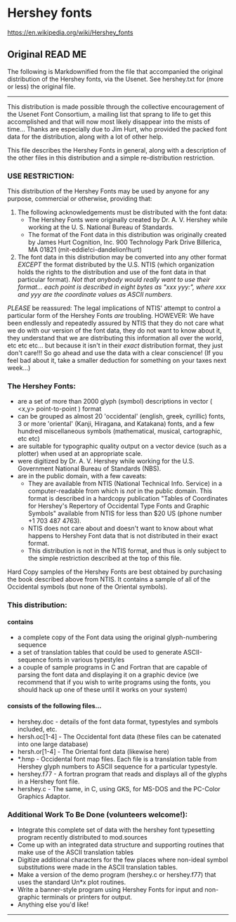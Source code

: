 # Hershey fonts

https://en.wikipedia.org/wiki/Hershey_fonts

## Original READ ME

The following is Markdownified from the file that accompanied the
original distribution of the Hershey fonts, via the Usenet. See
hershey.txt for (more or less) the original file.

____

This distribution is made possible through the collective encouragement
of the Usenet Font Consortium, a mailing list that sprang to life to get
this accomplished and that will now most likely disappear into the mists
of time... Thanks are especially due to Jim Hurt, who provided the packed
font data for the distribution, along with a lot of other help.

This file describes the Hershey Fonts in general, along with a description of
the other files in this distribution and a simple re-distribution restriction.

### USE RESTRICTION:
This distribution of the Hershey Fonts may be used by anyone for
any purpose, commercial or otherwise, providing that:

1. The following acknowledgements must be distributed with the font data:
	- The Hershey Fonts were originally created by Dr.  A. V. Hershey
		while working at the U. S.  National Bureau of Standards.
	- The format of the Font data in this distribution was originally created by
                    James Hurt
                    Cognition, Inc.
                    900 Technology Park Drive
                    Billerica, MA 01821
                    (mit-eddie!ci-dandelion!hurt)
2. The font data in this distribution may be converted into any other
    format *EXCEPT* the format distributed by the U.S. NTIS (which
    organization holds the rights to the distribution and use of the
    font data in that particular format). _Not that anybody would
    really *want* to use their format... each point is described in
    eight bytes as "xxx yyy:", where xxx and yyy are the coordinate
    values as ASCII numbers._

*PLEASE* be reassured: The legal implications of NTIS' attempt to control
a particular form of the Hershey Fonts *are* troubling. HOWEVER: We have
been endlessly and repeatedly assured by NTIS that they do not care what
we do with our version of the font data, they do not want to know about it,
they understand that we are distributing this information all over the world,
etc etc etc... but because it isn't in their *exact* distribution format, they
just don't care!!! So go ahead and use the data with a clear conscience! (If
you feel bad about it, take a smaller deduction for something on your taxes
next week...)

### The Hershey Fonts:
- are a set of more than 2000 glyph (symbol) descriptions in vector 
    ( <x,y> point-to-point ) format
- can be grouped as almost 20 'occidental' (english, greek, cyrillic)
    fonts, 3 or more 'oriental' (Kanji, Hiragana, and Katakana) fonts,
    and a few hundred miscellaneous symbols (mathematical, musical,
    cartographic, etc etc)
- are suitable for typographic quality output on a vector device (such
    as a plotter) when used at an appropriate scale.
- were digitized by Dr. A. V. Hershey while working for the U.S.
    Government National Bureau of Standards (NBS).
- are in the public domain, with a few caveats:
    - They are available from NTIS (National Technical Info.  Service)
        in a computer-readable from which is *not* in the public
        domain. This format is described in a hardcopy publication
        "Tables of Coordinates for Hershey's Repertory of Occidental
        Type Fonts and Graphic Symbols" available from NTIS for less
        than $20 US (phone number +1 703 487 4763).
    - NTIS does not care about and doesn't want to know about what
        happens to Hershey Font data that is not distributed in their
        exact format.
    - This distribution is not in the NTIS format, and thus is only
        subject to the simple restriction described at the top of this
        file.

Hard Copy samples of the Hershey Fonts are best obtained by purchasing the
book described above from NTIS. It contains a sample of all of the Occidental
symbols (but none of the Oriental symbols).

### This distribution:
#### contains
* a complete copy of the Font data using the original
    glyph-numbering sequence
* a set of translation tables that could be used to generate
    ASCII-sequence fonts in various typestyles
* a couple of sample programs in C and Fortran that are capable of
    parsing the font data and displaying it on a graphic device (we
    recommend that if you wish to write programs using the fonts, you
    should hack up one of these until it works on your system)
            
#### consists of the following files...
* hershey.doc - details of the font data format, typestyles and
    symbols included, etc.
* hersh.oc[1-4] - The Occidental font data (these files can
    be catenated into one large database)
* hersh.or[1-4] - The Oriental font data (likewise here)
* *.hmp - Occidental font map files. Each file is a translation table
    from Hershey glyph numbers to ASCII sequence for a particular
    typestyle.
* hershey.f77 - A fortran program that reads and displays all of the
    glyphs in a Hershey font file.
* hershey.c - The same, in C, using GKS, for MS-DOS and the
    PC-Color Graphics Adaptor.

### Additional Work To Be Done (volunteers welcome!):

- Integrate this complete set of data with the hershey font
    typesetting program recently distributed to mod.sources
- Come up with an integrated data structure and supporting routines
    that make use of the ASCII translation tables
- Digitize additional characters for the few places where non-ideal
    symbol substitutions were made in the ASCII translation tables.
- Make a version of the demo program (hershey.c or hershey.f77) that
    uses the standard Un*x plot routines.
- Write a banner-style program using Hershey Fonts for input and
    non-graphic terminals or printers for output.
- Anything else you'd like!
____

